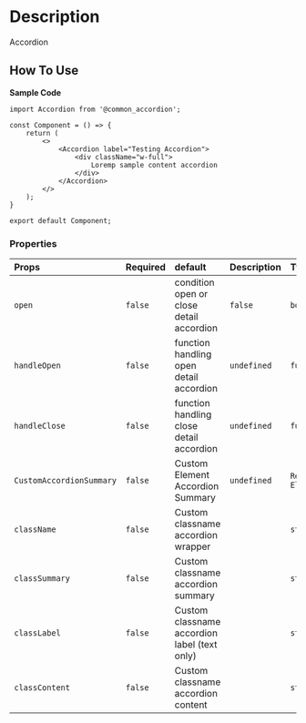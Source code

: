 # Description

Accordion

## How To Use

**Sample Code**
```node
import Accordion from '@common_accordion';

const Component = () => {
    return (
        <>
            <Accordion label="Testing Accordion">
                <div className="w-full">
                    Loremp sample content accordion
                </div>
            </Accordion>
        </>
    );
}

export default Component;
```

### Properties
| Props       | Required | default | Description | Type |
| :---        | :---     |:---- | :---        |:---  |
| `open`    | `false` | condition open or close detail accordion | `false` | `boolean` |
| `handleOpen` | `false` | function handling open detail accordion | `undefined` | `function` |
| `handleClose` | `false` | function handling close detail accordion | `undefined` | `function` |
| `CustomAccordionSummary` | `false` | Custom Element Accordion Summary | `undefined` | `React Element`|
| `className` | `false` | Custom classname accordion wrapper |  | `string`|
| `classSummary` | `false` | Custom classname accordion summary |  | `string`|
| `classLabel` | `false` | Custom classname accordion label (text only) |  | `string`|
| `classContent` | `false` | Custom classname accordion content |  | `string`|